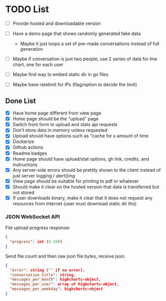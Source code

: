 # TODO List

- [ ] Provide hosted and downloadable version
- [ ] Have a demo page that shows randomly generated fake data
    - Maybe it just loops a set of pre-made conversations instead of full generation

- [ ] Maybe if conversation is just two people, use 2 series of data for line chart, one for each user
- [ ] Maybe find way to embed static dir in go files
- [ ] Maybe have ratelimit for IPs (flag/option to decide the limit)

## Done List

- [x] Have home page different from view page
- [x] Home page should be the "upload" page
- [x] Switch from form to upload and stats api requests
- [x] Don't store data in memory unless requested
- [x] Upload should have options such as "cache for x amount of time
- [x] Dockerize
- [x] Github actions
- [x] Readme badges
- [x] Home page should have upload/stat options, gh link, credits, and instructions
- [x] Any server-side errors should be prettily shown to the client instead of just server logging / alert()ing
- [x] View page should be suitable for printing to pdf or whatever
- [x] Should make it clear on the hosted version that data is transferred but not stored
- [x] If user downloads binary, make it clear that it does not request any resources from internet (user must download static dir tho)

### JSON WebSocket API

File upload progress response:

```json
{
  "progress": int (0-100)
}
```

Send file count and then raw json file bytes, receive json:

```json
{
  "error": string ("" if no error),
  "conversation_title": string,
  "messages_per_month": highcharts-object,
  "messages_per_user": array of highcharts-object,
  "messages_per_weekday": highcharts-object
}
```
